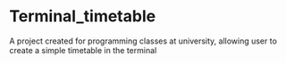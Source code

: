 # Terminal_timetable
A project created for programming classes at university, allowing user to create a simple timetable in the terminal
